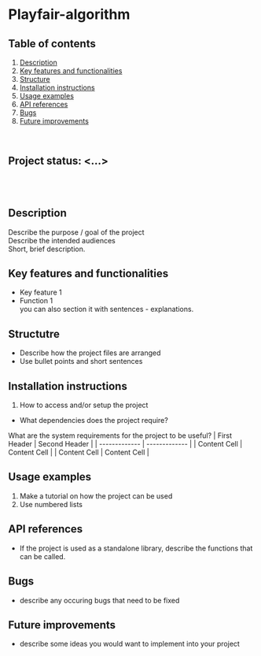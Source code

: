 # Playfair-algorithm

## Table of contents
1. [Description](#Description)
2. [Key features and functionalities](#Key-features-and-functionalities)
3. [Structure](#Structure)
4. [Installation instructions](#Installation-instructions)
5. [Usage examples](#Usage-examples)
6. [API references](#API-references)
7. [Bugs](#Bugs)
8. [Future improvements](#Futute-improvements)
<br/>
<h2>Project status: <...></h2>
<br/>
<br/>

## Description
Describe the purpose / goal of the project <br/>
Describe the intended audiences <br/>
Short, brief description.


## Key features and functionalities
* Key feature 1
* Function 1 <br/>
you can also section it with sentences - explanations.


## Structutre
* Describe how the project files are arranged
* Use bullet points and short sentences 

## Installation instructions
1. How to access and/or setup the project
* What dependencies does the project require?

What are the system requirements for the project to be useful?
| First Header  | Second Header |
| ------------- | ------------- |
| Content Cell  | Content Cell  |
| Content Cell  | Content Cell  |

## Usage examples
1. Make a tutorial on how the project can be used
2. Use numbered lists


## API references
* If the project is used as a standalone library, describe the functions that can be called.


## Bugs
* describe any occuring bugs that need to be fixed


## Future improvements
* describe some ideas you would want to implement into your project
